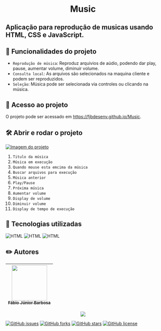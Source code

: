 <h1 align="center"> Music </h1>

## Aplicação para reprodução de musicas usando HTML, CSS e JavaScript.

## 🔨 Funcionalidades do projeto
- `Reprodução de música`: Reproduz arquivios de aúdio, podendo dar play, pause, aumentar volume, diminuir volume. 
- `Consulta local`: As arquivos são selecionados na maquina cliente e podem ser reproduzidos.
- `Seleção`: Música pode ser selecionada via controles ou clicando na música.

## 📁 Acesso ao projeto
O projeto pode ser acessado em https://fjbdesenv.github.io/Music.

## 🛠️ Abrir e rodar o projeto
[![Imagem do projeto](https://i.postimg.cc/bwT1zjyY/Music2.png)](https://postimg.cc/1888H2Vb)
1. `Titulo da música` 
2. `Música em execução`
3. `Quando mouse esta emcima da música`
4. `Buscar arquivos para execução`
5. `Música anterior`
6. `Play/Pause`
7. `Próxima música`
8. `Aumentar volume`
9. `Display de volume`
10. `Diminuir volume`
11. `Display de tempo de execução`

## 👀 Tecnologias utilizadas
![HTML](https://img.shields.io/badge/HTML-E34F26.svg?logo=html5&logoColor=white)
![HTML](https://img.shields.io/badge/CSS-1572B6.svg?logo=css3&logoColor=white)
![HTML](https://img.shields.io/badge/JavaScript-F7DF1E.svg?logo=javascript&logoColor=black)

## ✏️ Autores
| [<img src="https://avatars.githubusercontent.com/u/110018406?v=4" width=115><br><sub>Fábio Júnior Barbosa</sub>](https://github.com/fjbdesenv) |
| :---: |

<p align="center">
  <img src="http://img.shields.io/static/v1?label=STATUS&message=CONCLUIDO&color=GREEN&style=for-the-badge"/>
</p>

[![GitHub issues](https://img.shields.io/github/issues/fjbdesenv/Music)](https://github.com/fjbdesenv/Music/issues)
[![GitHub forks](https://img.shields.io/github/forks/fjbdesenv/Music)](https://github.com/fjbdesenv/Music/network)
[![GitHub stars](https://img.shields.io/github/stars/fjbdesenv/Music)](https://github.com/fjbdesenv/Music/stargazers)
[![GitHub license](https://img.shields.io/github/license/fjbdesenv/Music)](https://github.com/fjbdesenv/Music/blob/main/LICENSE)
